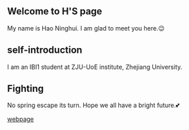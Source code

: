 ## Welcome to H'S page

My name is Hao Ninghui. I am glad to meet you here.😉

## self-introduction

I am an IBI1 student at ZJU-UoE institute, Zhejiang University.

## Fighting
No spring escape its turn.
Hope we all have a bright future.💕

[webpage](https://c.zju.edu.cn/) 
